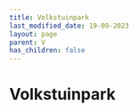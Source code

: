 ```yaml
---
title: Volkstuinpark
last_modified_date: 19-09-2023
layout: page
parent: V
has_children: false
---
```


Volkstuinpark
=============

